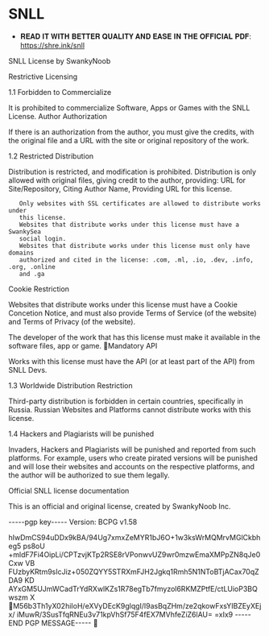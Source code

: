 # SNLL

- 𝐑𝐄𝐀𝐃 𝐈𝐓 𝐖𝐈𝐓𝐇 𝐁𝐄𝐓𝐓𝐄𝐑 𝐐𝐔𝐀𝐋𝐈𝐓𝐘 𝐀𝐍𝐃 𝐄𝐀𝐒𝐄 𝐈𝐍 𝐓𝐇𝐄 𝐎𝐅𝐅𝐈𝐂𝐈𝐀𝐋 𝐏𝐃𝐅:
https://shre.ink/snll

SNLL License by SwankyNoob

Restrictive Licensing

1.1 Forbidden to Commercialize

It is prohibited to commercialize Software, Apps or Games with the SNLL
License.
Author Authorization

If there is an authorization from the author, you must give the credits, with the
original file and a URL with the site or original repository of the work.

1.2 Restricted Distribution 

  Distribution is restricted, and modification is prohibited. Distribution is only
  allowed with original files, giving credit to the author, providing:
  URL for Site/Repository, Citing Author Name, Providing URL for this license.

       Only websites with SSL certificates are allowed to distribute works under
       this license.
       Websites that distribute works under this license must have a SwankySea
       social login.
       Websites that distribute works under this license must only have domains
       authorized and cited in the license: .com, .ml, .io, .dev, .info, .org, .online
       and .ga

Cookie Restriction

Websites that distribute works under this license must have a Cookie Concetion
Notice, and must also provide Terms of Service (of the website) and Terms of
Privacy (of the website).


  The developer of the work that has this license must make it available in the
  software files, app or game.
Mandatory API

Works with this license must have the API (or at least part of the API) from SNLL
Devs.

1.3 Worldwide Distribution Restriction 

  Third-party distribution is forbidden in certain countries, specifically in
  Russia. Russian Websites and Platforms cannot distribute works with this
  license.

1.4 Hackers and Plagiarists will be punished 

  Invaders, Hackers and Plagiarists will be punished and reported from such
  platforms. For example, users who create pirated versions will be punished
  and will lose their websites and accounts on the respective platforms, and
  the author will be authorized to sue them legally.

Official SNLL license documentation

This is an official and original license, created by SwankyNoob Inc.

-----pgp key-----
Version: BCPG v1.58

hIwDmCS94uDDx9kBA/94Ug7xmxZeMYR1bJ6O+1w3ksWrMQMrvMGlCkbheg5
ps8oU
+mldF7Fi4OipLi/CPTzvjKTp2RSE8rVPonwvUZ9wr0mzwEmaXMPpZN8qJe0Cxw
VB
FUzbyKRtm9sIcJiz+050ZQYY5STRXmFJH2Jgkq1Rmh5N1NToBTjACax70qZDA9
KD
AYxGM5UJmWCadTrYdRXwlKZs1R78egTb7fmyzol6RKMZPtfE/ctLUioP3BQwszm
X
M56b3Th1yX02hiIoH/eXVyDEcK9glqgI/l9asBqZHm/ze2qkowFxsYIBZEyXEjx/
iMuwR/3SusTfqRNEu3v71kpVhSf75F4fEX7MVhfeZiZ6lAU=
=xIx9
-----END PGP MESSAGE-----

